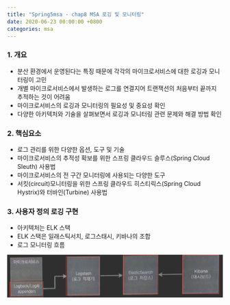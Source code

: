 ```yaml
---
title: "Spring5msa - chap8 MSA 로깅 및 모니터링"
date: 2020-06-23 00:00:00 +0800
categories: msa
---
```


### 1. 개요 

- 분산 환경에서 운영된다는 특징 때문에 각각의 마이크로서비스에 대한 로깅과 모니터링이 고민
- 개별 마이크로서비스에서 발생하는 로그를 연결지어 트랜잭션의 처음부터 끝까지 추적하는 것이 어려움
- 마이크로서비스의 로깅과 모니터링의 필요성 및 중요성 확인
- 다양한 아키텍처와 기술을 살펴보면서 로깅과 모니터링 관련 문제와 해결 방법 확인

### 2. 핵심요소

- 로그 관리를 위한 다양한 옵션, 도구 및 기술
- 마이크로서비스의 추적성 확보를 위한 스프링 클라우드 슬루스(Spring Cloud Sleuth) 사용법
- 마이크로서비스의 전 구간 모니터링에 사용되는 다양한 도구
- 서킷(circuit)모니터링을 위한 스프링 클라우드 히스티릭스(Spring Cloud Hystrix)와 터바인(Turbine) 사용법

### 3. 사용자 정의 로깅 구현

- 아키텍처는 ELK 스택
- ELK 스택은 일래스틱서치, 로그스태시, 키바나의 조합
- 로그 모니터링 흐름

![msa](/assets/images/msa/msa5-801.png)